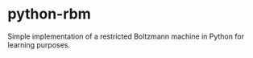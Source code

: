 # python-rbm
Simple implementation of a restricted Boltzmann machine in Python for learning purposes.
